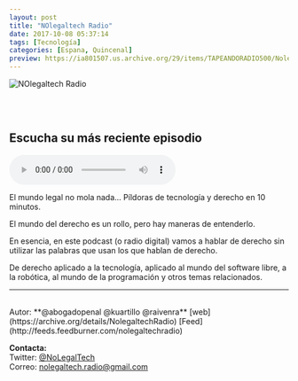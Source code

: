```yaml
---
layout: post
title: "NOlegaltech Radio"
date: 2017-10-08 05:37:14
tags: [Tecnología]
categories: [Espana, Quincenal]
preview: https://ia801507.us.archive.org/29/items/TAPEANDORADIO500/Nolegaltech_radio-JorgeLama300.png
---
```


![NOlegaltech Radio](https://ia601507.us.archive.org/29/items/TAPEANDORADIO500/Nolegaltech_radio-JorgeLama500.png)

<br/>
<br/>

## Escucha su más reciente episodio

<!--reproductor-feed=http://feeds.feedburner.com/nolegaltechradio-->
<!--reproductor-start-->
<audio id="audio" preload="auto" controls="" src="http://ia600808.us.archive.org/9/items/NolegaltechRadio/009NolegaltechRadio-robtica.mp3"></audio>
<!--reproductor-end-->

El mundo legal no mola nada...
Píldoras de tecnología y derecho en 10 minutos.

El mundo del derecho es un rollo, pero hay maneras de entenderlo.

En esencia, en este podcast (o radio digital) vamos a hablar de derecho sin utilizar las palabras que usan los que hablan de derecho.

De derecho aplicado a la tecnología, aplicado al mundo del software libre, a la robótica, al mundo de la programación y otros temas relacionados.  

_ _ _
<br>
Autor: **@abogadopenal @kuartillo @raivenra**  
[web](https://archive.org/details/NolegaltechRadio)  
[Feed](http://feeds.feedburner.com/nolegaltechradio)  



**Contacta:**  
Twitter: [@NoLegalTech](https://twitter.com/NoLegalTech)  
Correo: [nolegaltech.radio@gmail.com](mailto:nolegaltech.radio@gmail.com)  
